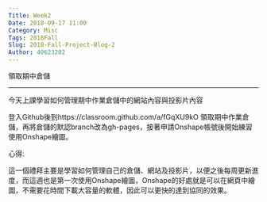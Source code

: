 ```yaml
---
Title: Week2
Date: 2018-09-17 11:00
Category: Misc
Tags: 2018Fall
Slug: 2018-Fall-Project-Blog-2
Author: 40623202
---
```


領取期中倉儲

<!-- PELICAN_END_SUMMARY -->


----


今天上課學習如何管理期中作業倉儲中的網站內容與投影片內容

登入Github後到https://classroom.github.com/a/fGqXU9kO 領取期中作業倉儲，再將倉儲的默認branch改為gh-pages，接著申請Onshape帳號後開始練習使用Onshape繪圖。

心得:

這一個禮拜主要是學習如何管理自己的倉儲、網站及投影片，以便之後每周更新進度，而這週也是第一次使用Onshape繪圖，Onshape的好處就是可以在網頁中繪圖，不需要花時間下載大容量的軟體，因此可以更快的達到協同的效果。




